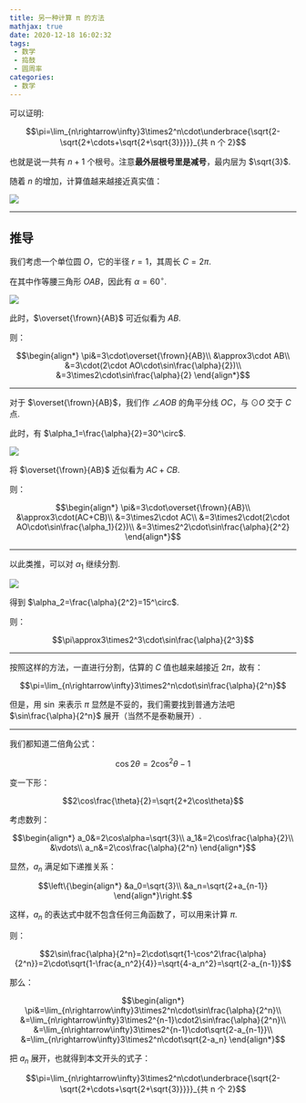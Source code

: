 ```yaml
---
title: 另一种计算 π 的方法
mathjax: true
date: 2020-12-18 16:02:32
tags:
 - 数学
 - 捣鼓
 - 圆周率
categories:
 - 数学
---
```


可以证明:

$$\pi=\lim_{n\rightarrow\infty}3\times2^n\cdot\underbrace{\sqrt{2-\sqrt{2+\cdots+\sqrt{2+\sqrt{3}}}}}_{共 n 个 2}$$

也就是说一共有 $n+1$ 个根号。注意**最外层根号里是减号**，最内层为 $\sqrt{3}$.

<!-- more -->

随着 $n$ 的增加，计算值越来越接近真实值：

![](/assets/pi-pic1.png)

---

## 推导

我们考虑一个单位圆 $O$，它的半径 $r=1$，其周长 $C=2\pi$.

在其中作等腰三角形 $OAB$，因此有 $\alpha=60^\circ$.

![](/assets/pi-pic2.svg)

此时，$\overset{\frown}{AB}$ 可近似看为 $AB$.

则：

$$\begin{align*}
\pi&=3\cdot\overset{\frown}{AB}\\
 &\approx3\cdot AB\\
 &=3\cdot(2\cdot AO\cdot\sin\frac{\alpha}{2})\\
 &=3\times2\cdot\sin\frac{\alpha}{2}
\end{align*}$$

---

对于 $\overset{\frown}{AB}$，我们作 $\angle AOB$ 的角平分线 $OC$，与 $\odot O$ 交于 $C$ 点.

此时，有 $\alpha_1=\frac{\alpha}{2}=30^\circ$.

![](/assets/pi-pic3.svg)

将 $\overset{\frown}{AB}$ 近似看为 $AC+CB$.

则：

$$\begin{align*}
\pi&=3\cdot\overset{\frown}{AB}\\
 &\approx3\cdot(AC+CB)\\
 &=3\times2\cdot AC\\
 &=3\times2\cdot(2\cdot AO\cdot\sin\frac{\alpha_1}{2})\\
 &=3\times2^2\cdot\sin\frac{\alpha}{2^2}
\end{align*}$$

---

以此类推，可以对 $\alpha_1$ 继续分割.

![](/assets/pi-pic4.svg)

得到 $\alpha_2=\frac{\alpha}{2^2}=15^\circ$.

则：

$$\pi\approx3\times2^3\cdot\sin\frac{\alpha}{2^3}$$

---

按照这样的方法，一直进行分割，估算的 $C$ 值也越来越接近 $2\pi$，故有：

$$\pi=\lim_{n\rightarrow\infty}3\times2^n\cdot\sin\frac{\alpha}{2^n}$$

但是，用 $\sin$ 来表示 $\pi$ 显然是不妥的，我们需要找到普通方法吧 $\sin\frac{\alpha}{2^n}$ 展开（当然不是泰勒展开）.

---

我们都知道二倍角公式：

$$\cos2\theta=2\cos^2\theta-1$$

变一下形：

$$2\cos\frac{\theta}{2}=\sqrt{2+2\cos\theta}$$

考虑数列：

$$\begin{align*}
a_0&=2\cos\alpha=\sqrt{3}\\
a_1&=2\cos\frac{\alpha}{2}\\
&\vdots\\
a_n&=2\cos\frac{\alpha}{2^n}
\end{align*}$$

显然，$a_n$ 满足如下递推关系：

$$\left\{\begin{align*}
&a_0=\sqrt{3}\\
&a_n=\sqrt{2+a_{n-1}}
\end{align*}\right.$$

这样，$a_n$ 的表达式中就不包含任何三角函数了，可以用来计算 $\pi$.

则：

$$2\sin\frac{\alpha}{2^n}=2\cdot\sqrt{1-\cos^2\frac{\alpha}{2^n}}=2\cdot\sqrt{1-\frac{a_n^2}{4}}=\sqrt{4-a_n^2}=\sqrt{2-a_{n-1}}$$

那么：

$$\begin{align*}
\pi&=\lim_{n\rightarrow\infty}3\times2^n\cdot\sin\frac{\alpha}{2^n}\\
&=\lim_{n\rightarrow\infty}3\times2^{n-1}\cdot2\sin\frac{\alpha}{2^n}\\
&=\lim_{n\rightarrow\infty}3\times2^{n-1}\cdot\sqrt{2-a_{n-1}}\\
&=\lim_{n\rightarrow\infty}3\times2^n\cdot\sqrt{2-a_n}
\end{align*}$$

把 $a_n$ 展开，也就得到本文开头的式子：

$$\pi=\lim_{n\rightarrow\infty}3\times2^n\cdot\underbrace{\sqrt{2-\sqrt{2+\cdots+\sqrt{2+\sqrt{3}}}}}_{共 n 个 2}$$